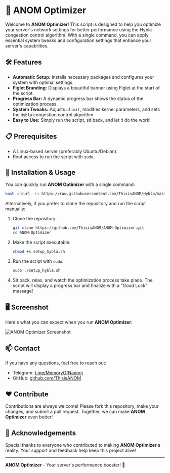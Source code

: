 
# 🚀 ANOM Optimizer

Welcome to **ANOM Optimizer**! This script is designed to help you optimize your server's network settings for better performance using the Hybla congestion control algorithm. With a single command, you can apply essential system tweaks and configuration settings that enhance your server's capabilities.

## 🛠 Features

- **Automatic Setup:** Installs necessary packages and configures your system with optimal settings.
- **Figlet Branding:** Displays a beautiful banner using Figlet at the start of the script.
- **Progress Bar:** A dynamic progress bar shows the status of the optimization process.
- **System Tweaks:** Adjusts `ulimit`, modifies kernel parameters, and sets the `Hybla` congestion control algorithm.
- **Easy to Use:** Simply run the script, sit back, and let it do the work!

## 📋 Prerequisites

- A Linux-based server (preferably Ubuntu/Debian).
- Root access to run the script with `sudo`.

## 🚀 Installation & Usage

You can quickly run **ANOM Optimizer** with a single command:

```bash
bash <(curl -Ls https://raw.githubusercontent.com/ThisisANOM/Hybla/master/anom_optimizer.sh)
```

Alternatively, if you prefer to clone the repository and run the script manually:

1. Clone the repository:

    ```bash
    git clone https://github.com/ThisisANOM/ANOM-Optimizer.git
    cd ANOM-Optimizer
    ```

2. Make the script executable:

    ```bash
    chmod +x setup_hybla.sh
    ```

3. Run the script with `sudo`:

    ```bash
    sudo ./setup_hybla.sh
    ```

4. Sit back, relax, and watch the optimization process take place. The script will display a progress bar and finalize with a "Good Luck" message!

## 🖥 Screenshot

Here's what you can expect when you run **ANOM Optimizer**:

![ANOM Optimizer Screenshot]([https://your-image-link-here.com/screenshot.png](https://raw.githubusercontent.com/ThisisANOM/Hybla/master/Screenshot%20(34).png))

## 📫 Contact

If you have any questions, feel free to reach out:

- Telegram: [t.me/MemoryOfNaengi](https://t.me/MemoryOfNaengi)
- GitHub: [github.com/ThisisANOM](https://github.com/ThisisANOM)

## ❤️ Contribute

Contributions are always welcome! Please fork this repository, make your changes, and submit a pull request. Together, we can make **ANOM Optimizer** even better!

## 🎉 Acknowledgements

Special thanks to everyone who contributed to making **ANOM Optimizer** a reality. Your support and feedback help keep this project alive!

---

**ANOM Optimizer** - Your server's performance booster! 🚀
